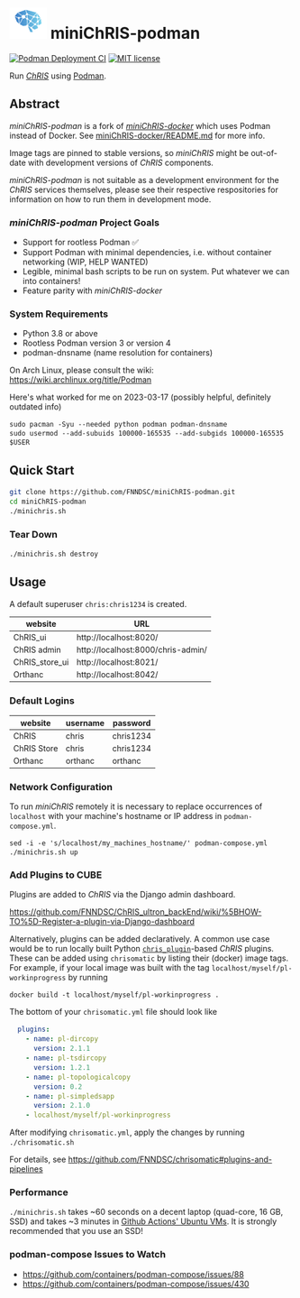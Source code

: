 # ![ChRIS logo](https://raw.githubusercontent.com/FNNDSC/ChRIS_ultron_backEnd/master/docs/assets/logo_chris.png) miniChRIS-podman

[![Podman Deployment CI](https://github.com/veniceofcode/miniChRIS-podman-pod/actions/workflows/makefile.yml/badge.svg)](https://github.com/veniceofcode/miniChRIS-podman-pod/actions/workflows/makefile.yml)
[![MIT license](https://img.shields.io/github/license/FNNDSC/miniChRIS-podman)](LICENSE)

Run [_ChRIS_](https://chrisproject.org/) using [Podman](https://podman.io).

## Abstract

_miniChRIS-podman_ is a fork of [_miniChRIS-docker_](https://github.com/FNNDSC/miniChRIS-docker)
which uses Podman instead of Docker.
See
[miniChRIS-docker/README.md](https://github.com/FNNDSC/miniChRIS-docker#readme) for more info.

Image tags are pinned to stable versions, so _miniChRIS_ might be
out-of-date with development versions of _ChRIS_ components.

_miniChRIS-podman_ is not suitable as a development environment
for the _ChRIS_ services themselves, please see their respective
respositories for information on how to run them in development mode.

### _miniChRIS-podman_ Project Goals

- Support for rootless Podman :white_check_mark:
- Support Podman with minimal dependencies, i.e. without container networking (WIP, HELP WANTED)
- Legible, minimal bash scripts to be run on system. Put whatever we can into containers!
- Feature parity with _miniChRIS-docker_

### System Requirements

- Python 3.8 or above
- Rootless Podman version 3 or version 4
- podman-dnsname (name resolution for containers)

On Arch Linux, please consult the wiki: https://wiki.archlinux.org/title/Podman

Here's what worked for me on 2023-03-17 (possibly helpful, definitely outdated info)

```shell
sudo pacman -Syu --needed python podman podman-dnsname
sudo usermod --add-subuids 100000-165535 --add-subgids 100000-165535 $USER
```

## Quick Start

```bash
git clone https://github.com/FNNDSC/miniChRIS-podman.git
cd miniChRIS-podman
./minichris.sh
```

### Tear Down

```bash
./minichris.sh destroy
```

## Usage

A default superuser `chris:chris1234` is created.

website        | URL
---------------|-----
ChRIS_ui       | http://localhost:8020/
ChRIS admin    | http://localhost:8000/chris-admin/
ChRIS_store_ui | http://localhost:8021/
Orthanc        | http://localhost:8042/

### Default Logins

website      | username | password
-------------|----------|----------
ChRIS        | chris    | chris1234
ChRIS Store  | chris    | chris1234
Orthanc      | orthanc  | orthanc

### Network Configuration

To run _miniChRIS_ remotely it is necessary to replace occurrences of `localhost`
with your machine's hostname or IP address in `podman-compose.yml`.

```shell
sed -i -e 's/localhost/my_machines_hostname/' podman-compose.yml
./minichris.sh up
```

### Add Plugins to CUBE

Plugins are added to _ChRIS_ via the Django admin dashboard.

https://github.com/FNNDSC/ChRIS_ultron_backEnd/wiki/%5BHOW-TO%5D-Register-a-plugin-via-Django-dashboard

Alternatively, plugins can be added declaratively.
A common use case would be to run locally built Python
[`chris_plugin`](https://github.com/FNNDSC/chris_plugin)-based
_ChRIS_ plugins. These can be added using `chrisomatic` by
listing their (docker) image tags. For example, if your local image
was built with the tag `localhost/myself/pl-workinprogress` by running

```shell
docker build -t localhost/myself/pl-workinprogress .
```

The bottom of your `chrisomatic.yml` file should look like

```yaml
  plugins:
    - name: pl-dircopy
      version: 2.1.1
    - name: pl-tsdircopy
      version: 1.2.1
    - name: pl-topologicalcopy
      version: 0.2
    - name: pl-simpledsapp
      version: 2.1.0
    - localhost/myself/pl-workinprogress
```

After modifying `chrisomatic.yml`, apply the changes by running `./chrisomatic.sh`

For details, see https://github.com/FNNDSC/chrisomatic#plugins-and-pipelines

### Performance

`./minichris.sh` takes ~60 seconds on a decent laptop (quad-core, 16 GB, SSD)
and takes ~3 minutes in [Github Actions' Ubuntu VMs](https://github.com/FNNDSC/miniChRIS-podman/actions).
It is strongly recommended that you use an SSD!

### podman-compose Issues to Watch

 - https://github.com/containers/podman-compose/issues/88
 - https://github.com/containers/podman-compose/issues/430
